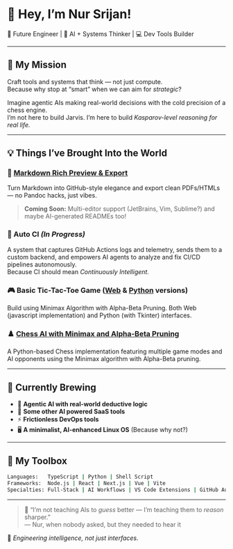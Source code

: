 # 👋 Hey, I’m Nur Srijan!

🚀 Future Engineer | 🧠 AI + Systems Thinker | 💻 Dev Tools Builder

---

## 🔭 My Mission

Craft tools and systems that think — not just compute.  
Because why stop at “smart” when we can aim for *strategic*?

Imagine agentic AIs making real-world decisions with the cold precision of a chess engine.  
I’m not here to build Jarvis. I’m here to build *Kasparov-level reasoning for real life.*

---

## 💡 Things I’ve Brought Into the World

### 🧩 [Markdown Rich Preview & Export](https://github.com/yourusername/markdown-rich-preview-export)  
 Turn Markdown into GitHub-style elegance and export clean PDFs/HTMLs — no Pandoc hacks, just vibes.  
 > **Coming Soon:** Multi-editor support (JetBrains, Vim, Sublime?) and maybe AI-generated READMEs too!

### 🤖 Auto CI *(In Progress)*  
 A system that captures GitHub Actions logs and telemetry, sends them to a custom backend, and empowers AI agents to analyze and fix CI/CD pipelines autonomously.  
 Because CI should mean *Continuously Intelligent.*

### 🎮 Basic Tic-Tac-Toe Game ([Web](https://github.com/nur-srijan/tictactoe-web) & [Python](https://github.com/nur-srijan/tictactoe-python) versions)
 Build using Minimax Algorithm with Alpha-Beta Pruning. Both Web (javascript implementation) and Python (with Tkinter) interfaces.


### ♟️ [Chess AI with Minimax and Alpha-Beta Pruning](https://github.com/nur-srijan/chess-minimax)
 A Python-based Chess implementation featuring multiple game modes and AI opponents using the Minimax algorithm with Alpha-Beta pruning.

---

## 🧪 Currently Brewing

- 🧠 **Agentic AI with real-world deductive logic**
- 🧰 **Some other AI powered SaaS tools**
- ⚡ **Frictionless DevOps tools**
- 🖥️ **A minimalist, AI-enhanced Linux OS** (Because why not?)

---

## 🔧 My Toolbox

```bash
Languages:   TypeScript | Python | Shell Script  
Frameworks:  Node.js | React | Next.js | Vue | Vite
Specialties: Full-Stack | AI Workflows | VS Code Extensions | GitHub Automation
```

---


> 💭 “I’m not teaching AIs to *guess* better — I’m teaching them to *reason* sharper.”  
> — Nur, when nobody asked, but they needed to hear it



🧠 *Engineering intelligence, not just interfaces.*
